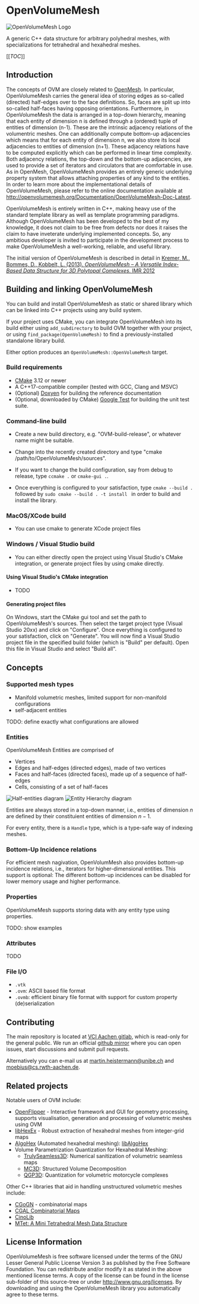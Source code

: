 # OpenVolumeMesh

![OpenVolumeMesh Logo](/documentation/images/OpenVolumeMesh_text_128.png)

A generic C++ data structure for arbitrary polyhedral meshes,
with specializations for tetrahedral and hexahedral meshes.

[[_TOC_]]

## Introduction

The concepts of OVM are closely related to [OpenMesh](http://www.openmesh.org).
In particular, OpenVolumeMesh carries the general
idea of storing edges as so-called (directed) half-edges over to the face
definitions. So, faces are split up into so-called half-faces having opposing
orientations. Furthermore, in OpenVolumeMesh the data is arranged in a top-down
hierarchy, meaning that each entity of dimension n is defined through a
(ordered) tuple of entities of dimension (n-1). These are the intrinsic
adjacency relations of the volumentric meshes. One can additionally compute
bottom-up adjacencies which means that for each entity of dimension n, we also
store its local adjacencies to entities of dimension (n+1). These adjacency
relations have to be computed explicitly which can be performed in linear time
complexity. Both adjacency relations, the top-down and the bottom-up
adjacencies, are used to provide a set of iterators and circulators that are
comfortable in use. As in OpenMesh, OpenVolumeMesh provides an entirely generic
underlying property system that allows attaching properties of any kind to the
entities. In order to learn more about the implementational details of
OpenVolumeMesh, please refer to the online documentation available
at <http://openvolumemesh.org/Documentation/OpenVolumeMesh-Doc-Latest>.

OpenVolumeMesh is entirely written in C++, making heavy use of the
standard template library as well as template programming paradigms.
Although OpenVolumeMesh has been developed to the best of my knowledge,
it does not claim to be free from defects nor does it raises the claim to
have inveterate underlying implemented concepts. So, any ambitious developer
is invited to participate in the development process to make OpenVolumeMesh
a well-working, reliable, and useful library.

The initial version of OpenVolumeMesh is described in detail in [
Kremer, M., Bommes, D., Kobbelt, L. (2013). *OpenVolumeMesh – A Versatile Index-Based Data Structure for 3D Polytopal Complexes*. IMR 2012](https://graphics.rwth-aachen.de/media/papers/MKremer_OVM.pdf)


## Building and linking OpenVolumeMesh

You can build and install OpenVolumeMesh as static or shared library which can be linked
into C++ projects using any build system.

If your project uses CMake, you can integrate OpenVolumeMesh into
its build either using `add_subdirectory` to build OVM together with your project,
or using `find_package(OpenVolumeMesh)` to find a previously-installed standalone
library build.

Either option produces an `OpenVolumeMesh::OpenVolumeMesh` target.

### Build requirements

* [CMake](http://www.cmake.org) 3.12 or newer
* A C++17-compatible compiler (tested with GCC, Clang and MSVC)
* (Optional) [Doxyen](http://www.doxygen.org) for building the reference documentation
* (Optional, downloaded by CMake) [Google Test](https://github.com/google/googletest.git) for building the unit test suite.

### Command-line build

- Create a new build directory, e.g. "OVM-build-release", or whatever name might be suitable.

- Change into the recently created directory and type
  "cmake /path/to/OpenVolumeMesh/sources".

- If you want to change the build configuration, say from debug to release,
  type `ccmake .` or `cmake-gui .`.

- Once everything is configured to your satisfaction, type `cmake --build .` followed
  by `sudo cmake --build . -t install ` in order to build and install the library.

### MacOS/XCode build

- You can use cmake to generate XCode project files

### Windows / Visual Studio build

- You can either directly open the project using Visual Studio's CMake integration, or generate project files by using cmake directly.

#### Using Visual Studio's CMake integration
- TODO

#### Generating project files

On Windows, start the CMake gui tool and set the path to OpenVolumeMesh's
sources. Then select the target project type (Visual Studio 20xx)
and click on "Configure". Once everything is configured to your satisfaction,
click on "Generate". You will now find a Visual Studio project file
in the specified build folder (which is "Build" per default). Open this
file in Visual Studio and select "Build all".

## Concepts

### Supported mesh types
- Manifold volumetric meshes, limited support for non-manifold configurations
- self-adjacent entities

TODO: define exactly what configurations are allowed

### Entities

OpenVolumeMesh Entities are comprised of
- Vertices
- Edges and half-edges (directed edges), made of two vertices
- Faces and half-faces (directed faces), made up of a sequence of half-edges
- Cells, consisting of a set of half-faces

![Half-entities diagram](/documentation/images/halfedge_halfface.png)
![Entity Hierarchy diagram](/documentation/images/volume_mesh_hierarchy.png)

Entities are always stored in a top-down manner, i.e., entities of dimension $n$
are defined by their constituient entities of dimension $n-1$.

For every entity, there is a `Handle` type, which is a type-safe way of indexing meshes.

### Bottom-Up Incidence relations

For efficient mesh nagivation, OpenVolumMesh also provides bottom-up incidence
relations, i.e., iterators for higher-dimensional entities.
This support is optional: The different bottom-up incidences can be disabled
for lower memory usage and higher performance.

### Properties

OpenVolumeMesh supports storing data with any entity type using properties.

TODO: show examples

### Attributes

TODO

### File I/O

- `.vtk`
- `.ovm`: ASCII based file format
- `.ovmb`: efficient binary file format with support for custom property (de)serialization

## Contributing

The main repository is located at
[VCI Aachen gitlab](https://www.graphics.rwth-aachen.de:9000/OpenVolumeMesh/OpenVolumeMesh),
which is read-only for the general public.
We run an official [github mirror](https://github.com/OpenVolumeMesh/OpenVolumeMesh) where you
can open issues, start discussions and submit pull requests.

Alternatively you can e-mail us at <martin.heistermann@unibe.ch> and <moebius@cs.rwth-aachen.de>.

## Related projects

Notable users of OVM include:
- [OpenFlipper](https://openflipper.org) - Interactive framework and GUI for geometry processing, supports visualisation, generation and processing of volumetric meshes using OVM
- [libHexEx](https://www.graphics.rwth-aachen.de/software/libHexEx/) - Robust extraction of hexahedral meshes from integer-grid maps
- [AlgoHex](https://www.algohex.eu/) (Automated hexahedral meshing): [libAlgoHex](https://github.com/cgg-bern/AlgoHex)
- Volume Parametrization Quantization for Hexahedral Meshing:
    - [TrulySeamless3D](https://github.com/HendrikBrueckler/TrulySeamless3D): Numerical sanitization of volumetric seamless maps
    - [MC3D](https://github.com/HendrikBrueckler/MC3D): Structured Volume Decomposition
    - [QGP3D](https://github.com/HendrikBrueckler/QGP3D): Quantization for volumetric motorcycle complexes

Other C++ libraries that aid in handling unstructured volumetric meshes include:

- [CGoGN](https://cgogn.github.io/) - combinatorial maps
- [CGAL Combinatorial Maps](https://doc.cgal.org/latest/Combinatorial_map/index.html)
- [CinoLib](https://github.com/mlivesu/cinolib)
- [MTet: A Mini Tetrahedral Mesh Data Structure](https://github.com/qnzhou/mtet)

## License Information

OpenVolumeMesh is free software licensed under the terms of the
GNU Lesser General Public License Version 3 as published by the Free Software
Foundation. You can redistribute and/or modify it as stated in the
above mentioned license terms. A copy of the license can be found
in the license sub-folder of this source-tree or under
<http://www.gnu.org/licenses>. By downloading and using the OpenVolumeMesh
library you automatically agree to these terms.

